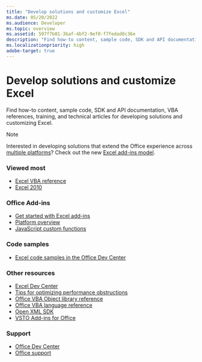 ```yaml
---
title: "Develop solutions and customize Excel"
ms.date: 05/20/2022
ms.audience: Developer
ms.topic: overview
ms.assetid: 597f7b81-3baf-4bf2-9ef0-f7fedad8c36e
description: "Find how-to content, sample code, SDK and API documentation, VBA references, training, and technical articles for developing solutions and customizing Excel."
ms.localizationpriority: high
adobe-target: true
---
```


# Develop solutions and customize Excel

Find how-to content, sample code, SDK and API documentation, VBA references, training, and technical articles for developing solutions and customizing Excel.
  
> [!NOTE]
> Interested in developing solutions that extend the Office experience across [multiple platforms](/office/dev/add-ins/overview/office-add-in-availability)? Check out the new [Excel add-ins model](/office/dev/add-ins/excel/excel-add-ins-overview). 
  
### Viewed most
  
- [Excel VBA reference](/office/vba/api/overview/excel)  
- [Excel 2010](/previous-versions/office/developer/office-2010/ee658205(v=office.14))
  
### Office Add-ins
  
- [Get started with Excel add-ins](/office/dev/add-ins/excel/excel-add-ins-get-started-overview)  
- [Platform overview](/office/dev/add-ins/overview/office-add-ins)
- [JavaScript custom functions](/office/dev/add-ins/excel/custom-functions-overview)
  
### Code samples
  
- [Excel code samples in the Office Dev Center](https://developer.microsoft.com/excel/gallery/?filterBy=Samples)
  
### Other resources
  
- [Excel Dev Center](https://developer.microsoft.com/excel)
- [Tips for optimizing performance obstructions](/office/vba/excel/concepts/excel-performance/excel-tips-for-optimizing-performance-obstructions)
- [Office VBA Object library reference](/office/vba/api/overview/library-reference)  
- [Office VBA language reference](/office/vba/api/overview/language-reference)  
- [Open XML SDK](/office/open-xml/open-xml-sdk)  
- [VSTO Add-ins for Office](/previous-versions/visualstudio/visual-studio-2017/vsto/create-vsto-add-ins-for-office-by-using-visual-studio?view=vs-2017)
  
### Support
  
- [Office Dev Center](https://developer.microsoft.com/office)  
- [Office support](https://support.office.com/)
